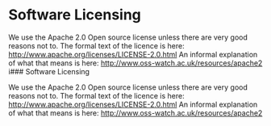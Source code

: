 # Software Licensing

We use the Apache 2.0 Open source license unless there are very good reasons not to.
The formal text of the licence is here: http://www.apache.org/licenses/LICENSE-2.0.html
An informal explanation of what that means is here: http://www.oss-watch.ac.uk/resources/apache2
i### Software Licensing

We use the Apache 2.0 Open source license unless there are very good reasons not to.
The formal text of the licence is here: http://www.apache.org/licenses/LICENSE-2.0.html
An informal explanation of what that means is here: http://www.oss-watch.ac.uk/resources/apache2

